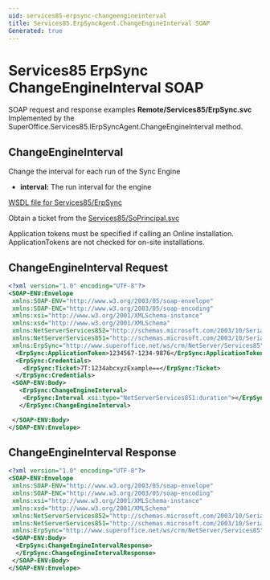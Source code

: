 ```yaml
---
uid: services85-erpsync-changeengineinterval
title: Services85.ErpSyncAgent.ChangeEngineInterval SOAP
Generated: true
---
```


# Services85 ErpSync ChangeEngineInterval SOAP

SOAP request and response examples **Remote/Services85/ErpSync.svc**
Implemented by the <see cref="M:SuperOffice.Services85.IErpSyncAgent.ChangeEngineInterval">SuperOffice.Services85.IErpSyncAgent.ChangeEngineInterval</see> method.

## ChangeEngineInterval

Change the interval for each run of the Sync Engine

* **interval:** The run interval for the engine



[WSDL file for Services85/ErpSync](../Services85-ErpSync.md)

Obtain a ticket from the [Services85/SoPrincipal.svc](../SoPrincipal/SoPrincipal.md)

Application tokens must be specified if calling an Online installation. ApplicationTokens are not checked for on-site installations.

## ChangeEngineInterval Request

```xml
<?xml version="1.0" encoding="UTF-8"?>
<SOAP-ENV:Envelope
 xmlns:SOAP-ENV="http://www.w3.org/2003/05/soap-envelope"
 xmlns:SOAP-ENC="http://www.w3.org/2003/05/soap-encoding"
 xmlns:xsi="http://www.w3.org/2001/XMLSchema-instance"
 xmlns:xsd="http://www.w3.org/2001/XMLSchema"
 xmlns:NetServerServices852="http://schemas.microsoft.com/2003/10/Serialization/Arrays"
 xmlns:NetServerServices851="http://schemas.microsoft.com/2003/10/Serialization/"
 xmlns:ErpSync="http://www.superoffice.net/ws/crm/NetServer/Services85">
  <ErpSync:ApplicationToken>1234567-1234-9876</ErpSync:ApplicationToken>
  <ErpSync:Credentials>
    <ErpSync:Ticket>7T:1234abcxyzExample==</ErpSync:Ticket>
  </ErpSync:Credentials>
 <SOAP-ENV:Body>
   <ErpSync:ChangeEngineInterval>
    <ErpSync:Interval xsi:type="NetServerServices851:duration"></ErpSync:Interval>
   </ErpSync:ChangeEngineInterval>

 </SOAP-ENV:Body>
</SOAP-ENV:Envelope>

```


## ChangeEngineInterval Response

```xml
<?xml version="1.0" encoding="UTF-8"?>
<SOAP-ENV:Envelope
 xmlns:SOAP-ENV="http://www.w3.org/2003/05/soap-envelope"
 xmlns:SOAP-ENC="http://www.w3.org/2003/05/soap-encoding"
 xmlns:xsi="http://www.w3.org/2001/XMLSchema-instance"
 xmlns:xsd="http://www.w3.org/2001/XMLSchema"
 xmlns:NetServerServices852="http://schemas.microsoft.com/2003/10/Serialization/Arrays"
 xmlns:NetServerServices851="http://schemas.microsoft.com/2003/10/Serialization/"
 xmlns:ErpSync="http://www.superoffice.net/ws/crm/NetServer/Services85">
 <SOAP-ENV:Body>
  <ErpSync:ChangeEngineIntervalResponse>
  </ErpSync:ChangeEngineIntervalResponse>
 </SOAP-ENV:Body>
</SOAP-ENV:Envelope>

```

